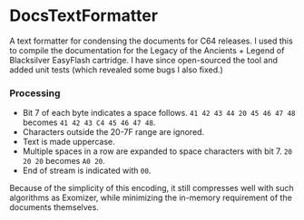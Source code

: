 # DocsTextFormatter

A text formatter for condensing the documents for C64 releases. 
I used this to compile the documentation for the Legacy of the Ancients + Legend of Blacksilver EasyFlash cartridge.
I have since open-sourced the tool and added unit tests (which revealed some bugs I also fixed.)

### Processing

- Bit 7 of each byte indicates a space follows. `41 42 43 44 20 45 46 47 48` becomes `41 42 43 C4 45 46 47 48`.
- Characters outside the 20-7F range are ignored.
- Text is made uppercase.
- Multiple spaces in a row are expanded to space characters with bit 7. `20 20 20` becomes `A0 20`.
- End of stream is indicated with `00`.

Because of the simplicity of this encoding, it still compresses well with such algorithms as Exomizer, 
while minimizing the in-memory requirement of the documents themselves.
